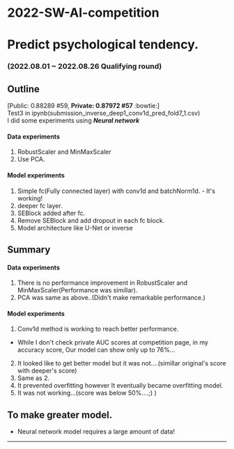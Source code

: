 # 2022-SW-AI-competition
# Predict psychological tendency. 
### (2022.08.01 ~ 2022.08.26 Qualifying round)

## Outline
[Public: 0.88289 #59, **Private: 0.87972 #57** :bowtie:]<br>
Test3 in ipynb(submission_inverse_deep1_conv1d_pred_fold7_1.csv)<br>
I did some experiments using ***Neural network***

#### Data experiments
1. RobustScaler and MinMaxScaler
2. Use PCA.

#### Model experiments
1. Simple fc(Fully connected layer) with conv1d and batchNorm1d. - It's working!
2. deeper fc layer.
3. SEBlock added after fc.
4. Remove SEBlock and add dropout in each fc block.
5. Model architecture like U-Net or inverse

## Summary

#### Data experiments
1. There is no performance improvement in RobustScaler and MinMaxScaler(Performance was simillar).
2. PCA was same as above..(Didn't make remarkable performance.)

#### Model experiments
1. Conv1d method is working to reach better performance. 
- While I don't check private AUC scores at competition page, in my accuracy score, Our model can show only up to 76%...
2. It looked like to get better model but it was not....(simillar original's score with deeper's score) 
3. Same as 2.
4. It prevented overfitting however It eventually became overfitting model.
5. It was not working...(score was below 50%....;) )

## To make greater model.
- Neural network model requires a large amount of data!

----


